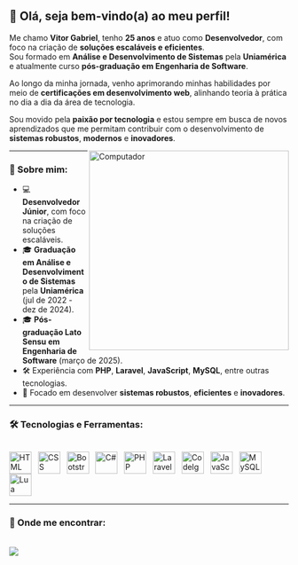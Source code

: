 
## 👋 Olá, seja bem-vindo(a) ao meu perfil!

Me chamo **Vitor Gabriel**, tenho **25 anos** e atuo como **Desenvolvedor**, com foco na criação de **soluções escaláveis e eficientes**.  
Sou formado em **Análise e Desenvolvimento de Sistemas** pela **Uniamérica** e atualmente curso **pós-graduação em Engenharia de Software**.  

Ao longo da minha jornada, venho aprimorando minhas habilidades por meio de **certificações em desenvolvimento web**, alinhando teoria à prática no dia a dia da área de tecnologia.  

Sou movido pela **paixão por tecnologia** e estou sempre em busca de novos aprendizados que me permitam contribuir com o desenvolvimento de **sistemas robustos**, **modernos** e **inovadores**.

<img align="right" alt="Computador" src="https://cdn-icons-png.flaticon.com/512/1055/1055687.png" width="360px"/>

---

### 🧐 Sobre mim:

- 💻 **Desenvolvedor Júnior**, com foco na criação de soluções escaláveis.
- 🎓 **Graduação em Análise e Desenvolvimento de Sistemas** pela **Uniamérica** (jul de 2022 - dez de 2024).
- 🎓 **Pós-graduação Lato Sensu em Engenharia de Software** (março de 2025).
- 🛠️ Experiência com **PHP**, **Laravel**, **JavaScript**, **MySQL**, entre outras tecnologias.
- 🎯 Focado em desenvolver **sistemas robustos**, **eficientes** e **inovadores**.

---

### 🛠️ Tecnologias e Ferramentas:

<div style="display: inline_block"><br>
  <img align="center" title="HTML" alt="HTML" width="40" height="40" src="https://cdn.jsdelivr.net/gh/devicons/devicon/icons/html5/html5-original.svg"> &nbsp;
  <img align="center" title="CSS" alt="CSS" width="40" height="40" src="https://cdn.jsdelivr.net/gh/devicons/devicon/icons/css3/css3-original.svg"> &nbsp;
  <img align="center" title="Bootstrap" alt="Bootstrap" width="40" height="40" src="https://cdn.jsdelivr.net/gh/devicons/devicon/icons/bootstrap/bootstrap-plain.svg"> &nbsp;
  <img align="center" title="C#" alt="C#" width="40" height="40" src="https://cdn.jsdelivr.net/gh/devicons/devicon/icons/csharp/csharp-original.svg"> &nbsp;
  <img align="center" title="PHP" alt="PHP" width="40" height="40" src="https://cdn.jsdelivr.net/gh/devicons/devicon/icons/php/php-plain.svg"> &nbsp;
  <img align="center" title="Laravel" alt="Laravel" width="40" height="40" src="https://cdn.jsdelivr.net/gh/devicons/devicon/icons/laravel/laravel-plain.svg"> &nbsp;
  <img align="center" title="CodeIgniter" alt="CodeIgniter" width="40" height="40" src="https://cdn.jsdelivr.net/gh/devicons/devicon/icons/codeigniter/codeigniter-plain.svg"> &nbsp;
  <img align="center" title="JavaScript" alt="JavaScript" width="40" height="40" src="https://cdn.jsdelivr.net/gh/devicons/devicon/icons/javascript/javascript-original.svg"> &nbsp;
  <img align="center" title="MySQL" alt="MySQL" width="40" height="40" src="https://cdn.jsdelivr.net/gh/devicons/devicon/icons/mysql/mysql-plain-wordmark.svg"> &nbsp;
  <img align="center" title="Lua" alt="Lua" width="40" height="40" src="https://cdn.jsdelivr.net/gh/devicons/devicon/icons/lua/lua-original.svg"> &nbsp;
</div>

---

### 💬 Onde me encontrar:

<div style="display: inline_block"><br>
  <a href="https://www.linkedin.com/in/sartervitor/" target="_blank">
    <img src="https://img.shields.io/badge/LinkedIn-0077B5?style=for-the-badge&logo=linkedin&logoColor=white">
  </a>
</div>
